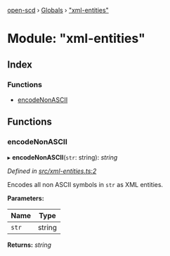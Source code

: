 [open-scd](../README.md) › [Globals](../globals.md) › ["xml-entities"](_xml_entities_.md)

# Module: "xml-entities"

## Index

### Functions

* [encodeNonASCII](_xml_entities_.md#encodenonascii)

## Functions

###  encodeNonASCII

▸ **encodeNonASCII**(`str`: string): *string*

*Defined in [src/xml-entities.ts:2](https://github.com/openscd/open-scd/blob/283718e/src/xml-entities.ts#L2)*

Encodes all non ASCII symbols in `str` as XML entities.

**Parameters:**

Name | Type |
------ | ------ |
`str` | string |

**Returns:** *string*
